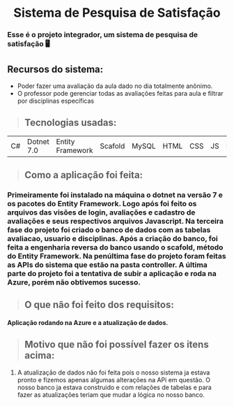 # <center> Sistema de Pesquisa de Satisfação </center> 

### Esse é o projeto integrador, um sistema de pesquisa de satisfação 🖥️


## Recursos do sistema:

* Poder fazer uma avaliação da aula dado no dia totalmente anônimo.
* O professor pode gerenciar todas as avaliações feitas para aula e filtrar por disciplinas específicas


>## Tecnologias usadas:

<table>
  <tr>
    <td>C#</td>
    <td>Dotnet 7.0</td>
    <td>Entity Framework</td>
    <td>Scafold</td>
    <td>MySQL</td>
    <td>HTML</td>
    <td>CSS</td>
    <td>JS</td>
    <td>Bootstrap</td>
    <td>jQuery</td>
    <td>SweetFire Alert</td>
  </tr>
</table>

>## Como a aplicação foi feita:
### Primeiramente foi instalado na máquina o dotnet na versão 7 e os pacotes do Entity Framework. Logo após foi feito os arquivos das visões de login, avaliações e cadastro de avaliações e seus respectivos arquivos Javascript. Na terceira fase do projeto foi criado o banco de dados com as tabelas avaliacao, usuario e disciplinas. Após a criação do banco, foi feita a engenharia reversa do banco usando o scafold, método do Entity Framework. Na penúltima fase do projeto foram feitas as APIs do sistema que estão na pasta controller. A última parte do projeto foi a tentativa de subir a aplicação e roda na Azure, porém não obtivemos sucesso.

>## O que não foi feito dos requisitos:

#### Aplicação rodando na Azure e a atualização de dados. 

>## Motivo que não foi possível fazer os itens acima:

1. A atualização de dados não foi feita pois o nosso sistema ja estava pronto e fizemos apenas algumas alterações na APi em questão. O nosso banco ja estava construido e com relações de tabelas e para fazer as atualizações teriam que mudar a lógica no nosso banco. 

